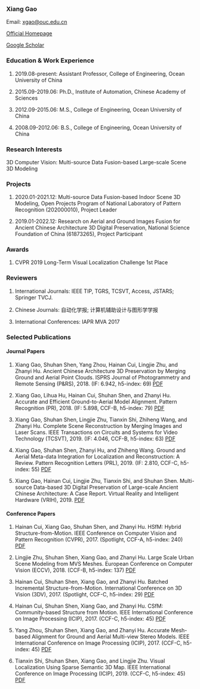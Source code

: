### Xiang Gao

Email: xgao@ouc.edu.cn

[Official Homepage](http://coe.ouc.edu.cn/2019/0925/c9094a269793/page.htm)

[Google Scholar](https://scholar.google.com/citations?user=TFihLXoAAAAJ&hl=zh-CN)

### Education & Work Experience

1. 2019.08-present: Assistant Professor, College of Engineering, Ocean University of China

2. 2015.09-2019.06: Ph.D., Institute of Automation, Chinese Academy of Sciences

3. 2012.09-2015.06: M.S., College of Engineering, Ocean University of China

4. 2008.09-2012.06: B.S., College of Engineering, Ocean University of China

### Research Interests

3D Computer Vision: Multi-source Data Fusion-based Large-scale Scene 3D Modeling

### Projects

1. 2020.01-2021.12: Multi-source Data Fusion-based Indoor Scene 3D Modeling, Open Projects Program of National Laboratory of Pattern Recognition (202000010), Project Leader

2. 2019.01-2022.12: Research on Aerial and Ground Images Fusion for Ancient Chinese Architecture 3D Digital Preservation, National Science Foundation of China (61873265), Project Participant

### Awards

1. CVPR 2019 Long-Term Visual Localization Challenge 1st Place

### Reviewers

1. International Journals: IEEE TIP, TGRS, TCSVT, Access, JSTARS; Springer TVCJ.

2. Chinese Journals: 自动化学报; 计算机辅助设计与图形学学报

3. International Conferences: IAPR MVA 2017

### Selected Publications

#### Journal Papers

1. Xiang Gao, Shuhan Shen, Yang Zhou, Hainan Cui, Lingjie Zhu, and Zhanyi Hu. Ancient Chinese Architecture 3D Preservation by Merging Ground and Aerial Point Clouds. ISPRS Journal of Photogrammetry and Remote Sensing (P&RS), 2018. (IF: 6.942, h5-index: 69) [PDF](https://www.sciencedirect.com/sdfe/reader/pii/S092427161830131X/pdf)

2. Xiang Gao, Lihua Hu, Hainan Cui, Shuhan Shen, and Zhanyi Hu. Accurate and Efficient Ground-to-Aerial Model Alignment. Pattern Recognition (PR), 2018. (IF: 5.898, CCF-B, h5-index: 79) [PDF](https://www.sciencedirect.com/sdfe/reader/pii/S0031320317304570/pdf)

3. Xiang Gao, Shuhan Shen, Lingjie Zhu, Tianxin Shi, Zhiheng Wang, and Zhanyi Hu. Complete Scene Reconstruction by Merging Images and Laser Scans. IEEE Transactions on Circuits and Systems for Video Technology (TCSVT), 2019. (IF: 4.046, CCF-B, h5-index: 63) [PDF](https://ieeexplore.ieee.org/stamp/stamp.jsp?tp=&arnumber=8850072)

4. Xiang Gao, Shuhan Shen, Zhanyi Hu, and Zhiheng Wang. Ground and Aerial Meta-data Integration for Localization and Reconstruction: A Review. Pattern Recognition Letters (PRL), 2019. (IF: 2.810, CCF-C, h5-index: 55) [PDF](https://www.sciencedirect.com/sdfe/reader/pii/S0167865518303544/pdf)

5. Xiang Gao, Hainan Cui, Lingjie Zhu, Tianxin Shi, and Shuhan Shen. Multi-source Data-based 3D Digital Preservation of Large-scale Ancient Chinese Architecture: A Case Report. Virtual Reality and Intelligent Hardware (VRIH), 2019. [PDF](https://www.sciencedirect.com/sdfe/reader/pii/S2096579619300671/pdf)

#### Conference Papers

1. Hainan Cui, Xiang Gao, Shuhan Shen, and Zhanyi Hu. HSfM: Hybrid Structure-from-Motion. IEEE Conference on Computer Vision and Pattern Recognition (CVPR), 2017. (Spotlight, CCF-A, h5-index: 240) [PDF](https://ieeexplore.ieee.org/stamp/stamp.jsp?tp=&arnumber=8099740)

2. Lingjie Zhu, Shuhan Shen, Xiang Gao, and Zhanyi Hu. Large Scale Urban Scene Modeling from MVS Meshes. European Conference on Computer Vision (ECCV), 2018. (CCF-B, h5-index: 137) [PDF](https://link.springer.com/content/pdf/10.1007%2F978-3-030-01252-6_38.pdf)

3. Hainan Cui, Shuhan Shen, Xiang Gao, and Zhanyi Hu. Batched Incremental Structure-from-Motion. International Conference on 3D Vision (3DV), 2017. (Spotlight, CCF-C, h5-index: 29) [PDF](https://ieeexplore.ieee.org/stamp/stamp.jsp?tp=&arnumber=8374573)

4. Hainan Cui, Shuhan Shen, Xiang Gao, and Zhanyi Hu. CSfM: Community-based Structure from Motion. IEEE International Conference on Image Processing (ICIP), 2017. (CCF-C, h5-index: 45) [PDF](https://ieeexplore.ieee.org/stamp/stamp.jsp?tp=&arnumber=8297137)

5. Yang Zhou, Shuhan Shen, Xiang Gao, and Zhanyi Hu. Accurate Mesh-based Alignment for Ground and Aerial Multi-view Stereo Models. IEEE International Conference on Image Processing (ICIP), 2017. (CCF-C, h5-index: 45) [PDF](https://ieeexplore.ieee.org/stamp/stamp.jsp?tp=&arnumber=8296758)

6. Tianxin Shi, Shuhan Shen, Xiang Gao, and Lingjie Zhu. Visual Localization Using Sparse Semantic 3D Map. IEEE International Conference on Image Processing (ICIP), 2019. (CCF-C, h5-index: 45) [PDF](https://ieeexplore.ieee.org/stamp/stamp.jsp?tp=&arnumber=8802957)
